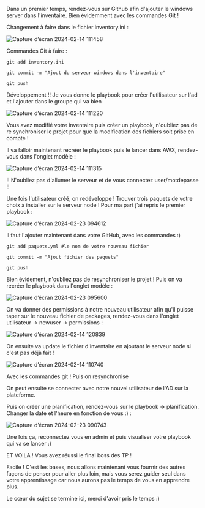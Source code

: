 Dans un premier temps, rendez-vous sur Github afin d'ajouter le windows server dans l'inventaire. Bien évidemment avec les commandes Git ! 

Changement à faire dans le fichier inventory.ini : 

![Capture d’écran 2024-02-14 111458](https://github.com/0xAntoineB/My_first_repo/assets/80824417/05773d58-02bf-421b-839a-3025a5573965)

Commandes Git à faire : 

```
git add inventory.ini
```

```
git commit -m "Ajout du serveur windows dans l'inventaire"
```

```
git push 
```

Développement !! Je vous donne le playbook pour créer l'utilisateur sur l'ad et l'ajouter dans le groupe qui va bien 

![Capture d’écran 2024-02-14 111220](https://github.com/0xAntoineB/My_first_repo/assets/80824417/4b1d6930-fdd1-41c8-ba81-1b5bac0a8241)

Vous avez modifié votre inventaire puis créer un playbook, n'oubliez pas de re synchroniser le projet pour que la modification des fichiers soit prise en compte !

Il va falloir maintenant recréer le playbook puis le lancer dans AWX, rendez-vous dans l'onglet modèle : 

![Capture d’écran 2024-02-14 111315](https://github.com/0xAntoineB/My_first_repo/assets/80824417/48f2f82c-2ea2-496b-9199-019562a4d03f)

!! N'oubliez pas d'allumer le serveur et de vous connectez user/motdepasse !! 

Une fois l'utilisateur créé, on redéveloppe ! Trouver trois paquets de votre choix à installer sur le serveur node ! Pour ma part j'ai repris le premier playbook : 

![Capture d’écran 2024-02-23 094612](https://github.com/0xAntoineB/My_first_repo/assets/80824417/67a7b1fe-60d8-431c-9902-b3f88efb858a)

Il faut l'ajouter maintenant dans votre GitHub, avec les commandes :) 

```
git add paquets.yml #le nom de votre nouveau fichier
```

```
git commit -m "Ajout fichier des paquets"
```

```
git push 
```

Bien évidement, n'oubliez pas de resynchroniser le projet ! Puis on va recréer le playbook dans l'onglet modèle : 

![Capture d’écran 2024-02-23 095600](https://github.com/0xAntoineB/My_first_repo/assets/80824417/b2fe469e-6b22-4b88-b1c0-c75dee277484)

On va donner des permissions à notre nouveau utilisateur afin qu'il puisse taper sur le nouveau fichier de packages, rendez-vous dans l'onglet utilisateur -> newuser -> permissions : 

![Capture d’écran 2024-02-14 120839](https://github.com/0xAntoineB/My_first_repo/assets/80824417/a5726522-b016-478c-beda-9cd82e1f8d82)

On ensuite va update le fichier d'inventaire en ajoutant le serveur node si c'est pas déjà fait ! 

![Capture d’écran 2024-02-14 110740](https://github.com/0xAntoineB/My_first_repo/assets/80824417/8e0bc611-2355-4276-a6cb-0eeaf5c2372d)

Avec les commandes git ! Puis on resynchronise 

On peut ensuite se connecter avec notre nouvel utilisateur de l'AD sur la plateforme. 

Puis on créer une planification, rendez-vous sur le playbook -> planification. Changer la date et l'heure en fonction de vous :) : 

![Capture d’écran 2024-02-23 090743](https://github.com/0xAntoineB/My_first_repo/assets/80824417/27b595e4-31d4-4fe6-a4f9-fe1b485e7c7a)

Une fois ça, reconnectez vous en admin et puis visualiser votre playbook qui va se lancer :) 

ET VOILA ! Vous avez réussi le final boss des TP ! 

Facile ! C'est les bases, nous allons maintenant vous fournir des autres façons de penser pour aller plus loin, mais vous serez guider seul dans votre apprentissage car nous aurons pas le temps de vous en apprendre plus. 

Le cœur du sujet se termine ici, merci d'avoir pris le temps :) 

